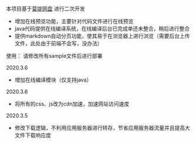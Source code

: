 
本项目基于[莫提网盘](https://github.com/373675032/moti-cloud) 进行二次开发
- 增加在线预览功能，主要针对代码文件进行在线预览
- java代码提供在线编译系统，在线编译后台已完成单还未整合，稍后进行整合
- 提供markdown自动分页功能，使其易于在浏览器上进行浏览（需要后台上传文件，此处由于前端不会写，没办法）


使用：
请修改所有sample文件后进行部署


2020.3.6
- 增加在线编译模块（仅支持java）

2020.3.6
- 将所有的css、js改为cdn加速，加速网站访问速度

2020.3.5
- 修改下载逻辑，不利用应用服务器进行转存，节省应用服务器流量并且提高大文件下载响应度
